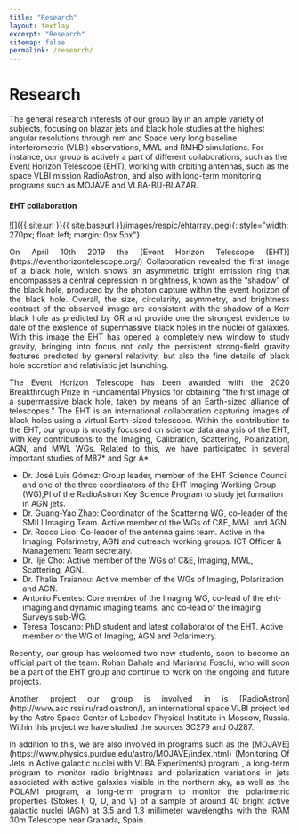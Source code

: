 ```yaml
---
title: "Research"
layout: textlay
excerpt: "Research"
sitemap: false
permalink: /research/
---
```


# Research

<p align="justify">

The general research interests of our group lay in an ample variety of subjects, focusing on blazar jets and black hole studies at the highest angular resolutions through mm and Space very long baseline interferometric (VLBI) observations, MWL and RMHD simulations. 
For instance, our group is actively a part of different collaborations, such as the Event Horizon Telescope (EHT), working with orbiting antennas, such as the space VLBI mission RadioAstron, and also with long-term monitoring programs such as MOJAVE and VLBA-BU-BLAZAR.
</p>

#### EHT collaboration



![]({{ site.url }}{{ site.baseurl }}/images/respic/ehtarray.jpeg){: style="width: 270px; float: left; margin: 0px  5px"}

<p align="justify">
On April 10th 2019 the [Event Horizon Telescope (EHT)](https://eventhorizontelescope.org/) Collaboration revealed the first image of a black hole, which shows an asymmetric bright emission ring that encompasses a central depression in brightness, known as the “shadow” of the black hole, produced by the photon capture within the event horizon of the black hole. Overall, the size, circularity, asymmetry, and brightness contrast of the observed image are consistent with the shadow of a Kerr black hole as predicted by GR and provide one the strongest evidence to date of the existence of supermassive black holes in the nuclei of galaxies. With this image the EHT has opened a completely new window to study gravity, bringing into focus not only the persistent strong-field gravity features predicted by general relativity, but also the fine details of black hole accretion and relativistic jet launching.
</p>

<p align="justify">
The Event Horizon Telescope has been awarded with the 2020 Breakthrough Prize in Fundamental Physics for obtaining “the first image of a supermassive black hole, taken by means of an Earth-sized alliance of telescopes.”
The EHT is an international collaboration capturing images of black holes using a virtual Earth-sized telescope. Within the contribution to the EHT, our group is mostly focussed on science data analysis of the EHT, with key contributions to the Imaging, Calibration, Scattering, Polarization, AGN, and MWL WGs. Related to this, we have participated in several important studies of M87* and Sgr A*.
</p>


<ul>
 <p align="justify"> <li>
Dr. José Luis Gómez: Group leader, member of the EHT Science Council and one of the three coordinators of the EHT Imaging Working Group (WG),PI of the RadioAstron Key Science Program to study jet formation in AGN jets.</li>
 
 <li>Dr. Guang-Yao Zhao: Coordinator of the Scattering WG, co-leader of the SMILI Imaging Team. Active member of the WGs of C&E, MWL and AGN.</li>

 <li>Dr. Rocco Lico: Co-leader of the antenna gains team. Active in the Imaging, Polarimetry, AGN and outreach working groups. ICT Officer & Management Team secretary.</li>

 <li>Dr. Ilje Cho: Active member of the WGs of C&E, Imaging, MWL, Scattering, AGN.</li>

 <li>Dr. Thalia Traianou: Active member of the WGs of Imaging, Polarization and AGN.</li>

 <li>Antonio Fuentes: Core member of the Imaging WG, co-lead of the eht-imaging and dynamic imaging teams, and co-lead of the Imaging Surveys sub-WG.</li>

 <li>Teresa Toscano: PhD student and latest collaborator of the EHT. Active member or the WG of Imaging, AGN and Polarimetry.</li>
</p>
</ul> 


<p align="justify">
Recently, our group has welcomed two new students, soon to become an official part of the team: Rohan Dahale and Marianna Foschi, who will soon be a part of the EHT group and continue to work on the ongoing and future projects.
</p>

<p align="justify">
Another project our group is involved in is [RadioAstron](http://www.asc.rssi.ru/radioastron/), an international space VLBI project led by the Astro Space Center of Lebedev Physical Institute in Moscow, Russia. Within this project we have studied the sources 3C279 and OJ287.
</p>

<p align="justify">
In addition to this, we are also involved in programs such as the [MOJAVE](https://www.physics.purdue.edu/astro/MOJAVE/index.html) (Monitoring Of Jets in Active galactic nuclei with VLBA Experiments) program , a long-term program to monitor radio brightness and polarization variations in jets associated with active galaxies visible in the northern sky, as well as the POLAMI program, a long-term program to monitor the polarimetric properties (Stokes I, Q, U, and V) of a sample of around 40 bright active galactic nuclei (AGN) at 3.5 and 1.3 millimeter wavelengths with the IRAM 30m Telescope near Granada, Spain.
</p>

<!--
Our overarching goal is to explore and understand new quantum states of electronic matter on the atomic scale. To do so, we use and develop novel spectroscopic-imaging scanning tunneling microscopy (SI-STM) tools to visualize the relevant quantum mechanical degrees of freedom.
-->

<!--
Our goal is to build instruments and develop techniques that enable us to address the questions we find most interesting. This is possible thanks also to Milan's broad background with different research themes and technologies: he learned his trade in [Seamus Davis’ SI-STM lab](http://davisgroup.lassp.cornell.edu/) and with [Felix Baumberger](http://dpmc.unige.ch/gr_baumberger/index.html), and later moved as an [ETH fellow](http://www.ethfellows.ethz.ch/) to [Andreas Wallraff’s qudev lab](http://www.qudev.ethz.ch/) where he investigated coupled cavity arrays in circuit QED. We further have group members with different background and interests, working together on physics and instrumentation.
-->

<!--
Here are some themes and techniques that we currently work on:
-->

<!--
**Scanning tunneling noise spectroscopy (STNS).** We have developed a novel cryogenic MHz amplifier that allows us to measure not only the average tunneling current, but also its fluctuation! This has many applications: one can detect the fluctuations of the electronic states, peculiar tunneling processes, and shot noise. We have used this instrument to discover charge trapping in the insulating layer of the cuprates, connected to the c-axis mystery, and to measure the doubling of the charge due to Andreev processes to the superfluid in a lead sample.
-->

<!--
**Mott physics and high-temperature superconductivity.** Questions of interest include: (i), How does the Mott state collapse upon doping and how is this related to the complex phase diagram of high-temperature superconductors? (ii), What is the strange metal phase seen in correlated electron systems? Is this an exotic long-range entangled state? What is the mechanism of dissipation in that state? (iii), Why is the transition temperature in high-temperature superconductors so high? We have worked on iridates, rhodates, and cuprates.
-->

<!--
**Nanofabricated "Smart Tips"**.
![]({{ site.url }}{{ site.baseurl }}/images/respic/SmartTip.png){: style="width: 250px; float: left; margin: 0px  10px"}
One of the  projects back from my job-proposal is to develop nanofabricated STM tips. The idea behind these “smart tips” is to use the technologies that were developed over decades in nanofabrication and make them available for scanning probe by using a nano-device instead of the traditional STM tungsten tip. One gains the flexibility of using different functionalities that are known from the fields of nanofabrication and mesoscopic physics. We are collaborating with the group Simon Groeblacher at TU Delft to realize this concept, benefitting from their unparalleled micro/nano fabrication know how.  A prototype of a smart tip is shown to the left. See publications in Microsyst Nanoeng, Nanotechnology, and PRB.
-->

<!--
**Josephson STM.** Josephson STM has the ability to gain insight into spatial variations of the order parameter, or superfluid density. We have managed to, for the first time, use JSTM with atomic resolution on a quantum material.
We have used atomic-resolution Josephson scanning tunneling microscopy to reveal a strongly inhomogeneous superfluid in the iron-based superconductor FeTe0.55Se0.45. The results and their implications are published in Nature.
-->

<!--
We also detected and investigated a quite particular YSR state in the same material.
-->

<!--
**Ultra-stable SI-STM instrument.**  ![]({{ site.url }}{{ site.baseurl }}/images/respic/STMHead.png){: style="width: 250px; float: right; margin: 0px 10px"}
For SI-STM, having the most stable STM head is key. We have used finite element simulations, good choices in material science, and craftsmanship to build the most stable STM head in the world, to our knowledge. See publication in RSI.
-->

<!--
**Strange Metals.** The strange metal phase might be the most mysterious phase of high-temperature superconductors. Here, the electrical resistivity grows linearly with temperature T in large areas of the phase diagram, with a mean free path that diminishes to a fraction of the interatomic distance. T-linear resistivity is often associated with quantum critical points and marginal-Fermi-liquid physics. In strange metals, the mystery seems to go even further: we deal with something that looks like a quantum critical phase over an extended range of the phase diagram instead of cumulating in a point. There exists no consistent theory for strange metals, leading to more adventurous new approaches including the holographic theories that use insights from gravity to explain strange metals (a recent textbook on this was written by our colleagues at Leiden University, Schalm and Zaanen).
We are part of the 'Strange Metal consortium NL' that includes the groups of Hussey, Golden, van Heumen, Zaanen, Schalm, Stoof and Vandoren. 
-->

<!--
**Magnetic fluctuations and electron spin resonance.**
![]({{ site.url }}{{ site.baseurl }}/images/respic/SpinFluc.png){: style="width: 70%; float: center; margin: 10px"}
-->

<!--
**Twisted bilayer graphene and other material with super-periodicities.**
We have proposed that artificial super-periodicities can lead to improved superconductivity, both because of increased density of states and because of phase space arguments (see image from our SciPost publication below). Perhaps for different reasons, twisted bilayer graphene has been shown to superconduct! We are investigate this material with the groups of Efetov, Baumberger, and van der Molen.
-->

<!--
![]({{ site.url }}{{ site.baseurl }}/images/respic/SciPost.png){: style="width: 70%; float: center; margin: 0px"}
-->

